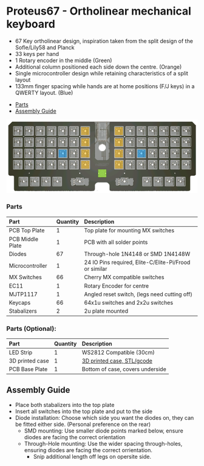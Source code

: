 # Proteus67 - Ortholinear mechanical keyboard

* 67 Key ortholinear design, inspiration taken from the split design of the Sofle/Lily58 and Planck
* 33 keys per hand
* 1 Rotary encoder in the middle (Green)
* Additional column positioned each side down the centre. (Orange)
* Single microcontroller design while retaining characteristics of a split layout
* 133mm finger spacing while hands are at home positions (F/J keys) in a QWERTY layout. (Blue)

- [Parts](#Parts)
- [Assembly Guide](#Assembly%20Guide)

![PCB](https://github.com/gzowski/Proteus67/blob/main/Images/TopPlate.png?raw=true)

### Parts

| Part | Quantity     | Description                | 
| :-------- | :------- | :------------------------- |
| PCB Top Plate | 1 | Top plate for mounting MX switches |
| PCB Middle Plate | 1 | PCB with all solder points |
| Diodes| 67  | Through-hole 1N4148 or SMD 1N4148W |
| Microcontroller | 1 | 24 IO Pins required, Elite-C/Elite-Pi/Frood or similar |
| MX Switches | 66 | Cherry MX compatible switches |
| EC11 | 1 | Rotary Encoder for centre |
| MJTP1117 | 1 | Angled reset switch, (legs need cutting off) |
| Keycaps | 66 | 64x1u switches and 2x2u switches |
| Stabalizers | 2 | 2u plate mounted |

### Parts (Optional):
| Part | Quantity     | Description                |
| :-------- | :------- | :------------------------- |
| LED Strip | 1 | WS2812 Compatible (30cm) |
| 3D printed case | 1 | [3D printed case, STL/gcode](https://github.com/gzowski/Proteus67/tree/main/3D%20printed%20case) |
| PCB Base Plate | 1 | Bottom of case, covers underside |

## Assembly Guide

* Place both stabalizers into the top plate
* Insert all switches into the top plate and put to the side
* Diode installation: Choose which side you want the diodes on, they can be fitted either side. (Personal preference on the rear)
  * SMD mounting: Use smaller diode points marked below, ensure diodes are facing the correct orientation
  * Through-Hole mounting: Use the wider spacing through-holes, ensuring diodes are facing the correct orrientation.
    * Snip additional length off legs on opersite side.



